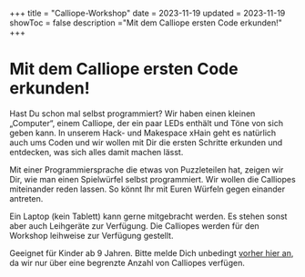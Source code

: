 +++
title = "Calliope-Workshop"
date = 2023-11-19
updated = 2023-11-19
showToc = false
description ="Mit dem Calliope ersten Code erkunden!"
+++

<script lang="ts">
    import Figure from "$lib/components/Figure.svelte";
</script>

# Mit dem Calliope ersten Code erkunden!

Hast Du schon mal selbst programmiert? Wir haben einen kleinen „Computer“, einem Calliope, der ein paar LEDs enthält und Töne von sich geben kann. In unserem Hack- und Makespace xHain geht es natürlich auch ums Coden und wir wollen mit Dir die ersten Schritte erkunden und entdecken, was sich alles damit machen lässt.

Mit einer Programmiersprache die etwas von Puzzleteilen hat, zeigen wir Dir, wie man einen Spielwürfel selbst programmiert. Wir wollen die Calliopes miteinander reden lassen. So könnt Ihr mit Euren Würfeln gegen einander antreten.

Ein Laptop (kein Tablett) kann gerne mitgebracht werden. Es stehen sonst aber auch Leihgeräte zur Verfügung. Die Calliopes werden für den Workshop leihweise zur Verfügung gestellt.

Geeignet für Kinder ab 9 Jahren. Bitte melde Dich unbedingt [vorher hier an](https://coderdojo.com/en/dojos/de/berlin/berlin-mitte-xhain), da wir nur über eine begrenzte Anzahl von Calliopes verfügen.
